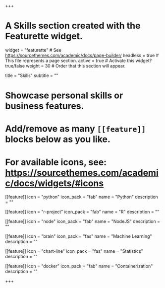 +++
# A Skills section created with the Featurette widget.
widget = "featurette"  # See https://sourcethemes.com/academic/docs/page-builder/
headless = true  # This file represents a page section.
active = true  # Activate this widget? true/false
weight = 30  # Order that this section will appear.

title = "Skills"
subtitle = ""

# Showcase personal skills or business features.
# 
# Add/remove as many `[[feature]]` blocks below as you like.
# 
# For available icons, see: https://sourcethemes.com/academic/docs/widgets/#icons

[[feature]]
  icon = "python"
  icon_pack = "fab"
  name = "Python"
  description = ""
  
[[feature]]
  icon = "r-project"
  icon_pack = "fab"
  name = "R"
  description = ""

[[feature]]
  icon = "node"
  icon_pack = "fab"
  name = "NodeJS"
  description = "" 
  
[[feature]]
  icon = "brain"
  icon_pack = "fas"
  name = "Machine Learning"
  description = "" 

[[feature]]
  icon = "chart-line"
  icon_pack = "fas"
  name = "Statistics"
  description = ""  

[[feature]]
  icon = "docker"
  icon_pack = "fab"
  name = "Containerization"
  description = "" 
  
+++
